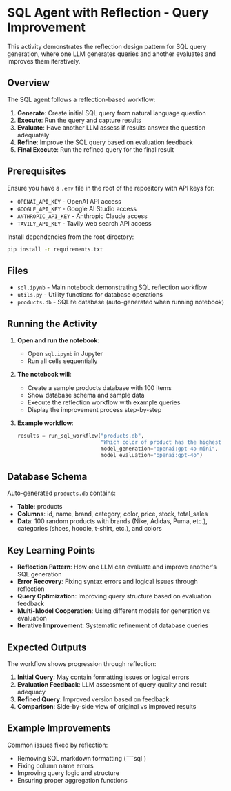 # SQL Agent with Reflection - Query Improvement

This activity demonstrates the reflection design pattern for SQL query generation, where one LLM generates queries and another evaluates and improves them iteratively.

## Overview

The SQL agent follows a reflection-based workflow:
1. **Generate**: Create initial SQL query from natural language question
2. **Execute**: Run the query and capture results
3. **Evaluate**: Have another LLM assess if results answer the question adequately  
4. **Refine**: Improve the SQL query based on evaluation feedback
5. **Final Execute**: Run the refined query for the final result

## Prerequisites

Ensure you have a `.env` file in the root of the repository with API keys for:
- `OPENAI_API_KEY` - OpenAI API access
- `GOOGLE_API_KEY` - Google AI Studio access
- `ANTHROPIC_API_KEY` - Anthropic Claude access
- `TAVILY_API_KEY` - Tavily web search API access

Install dependencies from the root directory:
```bash
pip install -r requirements.txt
```

## Files

- `sql.ipynb` - Main notebook demonstrating SQL reflection workflow
- `utils.py` - Utility functions for database operations
- `products.db` - SQLite database (auto-generated when running notebook)

## Running the Activity

1. **Open and run the notebook**:
   - Open `sql.ipynb` in Jupyter
   - Run all cells sequentially

2. **The notebook will**:
   - Create a sample products database with 100 items
   - Show database schema and sample data
   - Execute the reflection workflow with example queries
   - Display the improvement process step-by-step

3. **Example workflow**:
   ```python
   results = run_sql_workflow("products.db", 
                              "Which color of product has the highest total sales?",
                              model_generation="openai:gpt-4o-mini",
                              model_evaluation="openai:gpt-4o")
   ```

## Database Schema

Auto-generated `products.db` contains:
- **Table**: products
- **Columns**: id, name, brand, category, color, price, stock, total_sales
- **Data**: 100 random products with brands (Nike, Adidas, Puma, etc.), categories (shoes, hoodie, t-shirt, etc.), and colors

## Key Learning Points

- **Reflection Pattern**: How one LLM can evaluate and improve another's SQL generation
- **Error Recovery**: Fixing syntax errors and logical issues through reflection
- **Query Optimization**: Improving query structure based on evaluation feedback
- **Multi-Model Cooperation**: Using different models for generation vs evaluation
- **Iterative Improvement**: Systematic refinement of database queries

## Expected Outputs

The workflow shows progression through reflection:

1. **Initial Query**: May contain formatting issues or logical errors
2. **Evaluation Feedback**: LLM assessment of query quality and result adequacy
3. **Refined Query**: Improved version based on feedback
4. **Comparison**: Side-by-side view of original vs improved results

## Example Improvements

Common issues fixed by reflection:
- Removing SQL markdown formatting (````sql`)
- Fixing column name errors
- Improving query logic and structure
- Ensuring proper aggregation functions